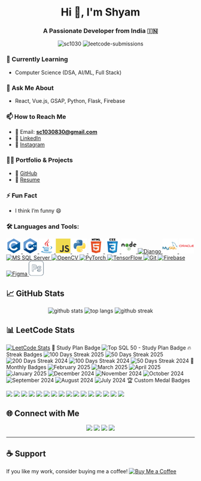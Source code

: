 <h1 align="center">Hi 👋, I'm Shyam</h1>
<h3 align="center">A Passionate Developer from India 🇮🇳</h3>

<p align="center">
  <img src="https://komarev.com/ghpvc/?username=sc1030&label=Profile%20views&color=0e75b6&style=flat" alt="sc1030" />
  <img src="https://img.shields.io/badge/LeetCode-592%20submissions%20in%20last%2012%20months-orange?style=flat&logo=leetcode" alt="leetcode-submissions" />
</p>


### 🌱 Currently Learning
- Computer Science (DSA, AI/ML, Full Stack)

### 💬 Ask Me About
- React, Vue.js, GSAP, Python, Flask, Firebase

### 📫 How to Reach Me
- 📧 Email: **sc1030830@gmail.com**
- 💼 [LinkedIn](https://www.linkedin.com/in/shyam-software-engineer/)
- 📸 [Instagram](https://instagram.com/shyamchouhan8890)

### 👨‍💻 Portfolio & Projects
- 🔗 [GitHub](https://github.com/sc1030)
- 📄 [Resume](https://github.com/sc1030/Resume/blob/main/Shyam%20Sunder%20best.pdf)

### ⚡ Fun Fact
- I think I’m funny 😄

<h3 align="left">🛠️ Languages and Tools:</h3>

<p align="left">
  <!-- Programming Languages -->
  <a href="https://www.cprogramming.com/" target="_blank" rel="noreferrer">
    <img src="https://raw.githubusercontent.com/devicons/devicon/master/icons/c/c-original.svg" alt="C" width="40" height="40"/>
  </a>
  <a href="https://www.w3schools.com/cpp/" target="_blank" rel="noreferrer">
    <img src="https://raw.githubusercontent.com/devicons/devicon/master/icons/cplusplus/cplusplus-original.svg" alt="C++" width="40" height="40"/>
  </a>
  <a href="https://www.java.com" target="_blank" rel="noreferrer">
    <img src="https://raw.githubusercontent.com/devicons/devicon/master/icons/java/java-original.svg" alt="Java" width="40" height="40"/>
  </a>
  <a href="https://developer.mozilla.org/en-US/docs/Web/JavaScript" target="_blank" rel="noreferrer">
    <img src="https://raw.githubusercontent.com/devicons/devicon/master/icons/javascript/javascript-original.svg" alt="JavaScript" width="40" height="40"/>
  </a>
  <a href="https://www.python.org" target="_blank" rel="noreferrer">
    <img src="https://raw.githubusercontent.com/devicons/devicon/master/icons/python/python-original.svg" alt="Python" width="40" height="40"/>
  </a>

  <!-- Web Development -->
  <a href="https://www.w3.org/html/" target="_blank" rel="noreferrer">
    <img src="https://raw.githubusercontent.com/devicons/devicon/master/icons/html5/html5-original-wordmark.svg" alt="HTML5" width="40" height="40"/>
  </a>
  <a href="https://www.w3schools.com/css/" target="_blank" rel="noreferrer">
    <img src="https://raw.githubusercontent.com/devicons/devicon/master/icons/css3/css3-original-wordmark.svg" alt="CSS3" width="40" height="40"/>
  </a>
  <a href="https://nodejs.org" target="_blank" rel="noreferrer">
    <img src="https://raw.githubusercontent.com/devicons/devicon/master/icons/nodejs/nodejs-original-wordmark.svg" alt="Node.js" width="40" height="40"/>
  </a>
  <a href="https://www.djangoproject.com/" target="_blank" rel="noreferrer">
    <img src="https://cdn.worldvectorlogo.com/logos/django.svg" alt="Django" width="40" height="40"/>
  </a>

  <!-- Databases -->
  <a href="https://www.mysql.com/" target="_blank" rel="noreferrer">
    <img src="https://raw.githubusercontent.com/devicons/devicon/master/icons/mysql/mysql-original-wordmark.svg" alt="MySQL" width="40" height="40"/>
  </a>
  <a href="https://www.oracle.com/" target="_blank" rel="noreferrer">
    <img src="https://raw.githubusercontent.com/devicons/devicon/master/icons/oracle/oracle-original.svg" alt="Oracle DB" width="40" height="40"/>
  </a>
  <a href="https://www.microsoft.com/en-us/sql-server" target="_blank" rel="noreferrer">
    <img src="https://www.svgrepo.com/show/303229/microsoft-sql-server-logo.svg" alt="MS SQL Server" width="40" height="40"/>
  </a>

  <!-- AI/ML & CV -->
  <a href="https://opencv.org/" target="_blank" rel="noreferrer">
    <img src="https://www.vectorlogo.zone/logos/opencv/opencv-icon.svg" alt="OpenCV" width="40" height="40"/>
  </a>
  <a href="https://pytorch.org/" target="_blank" rel="noreferrer">
    <img src="https://www.vectorlogo.zone/logos/pytorch/pytorch-icon.svg" alt="PyTorch" width="40" height="40"/>
  </a>
  <a href="https://www.tensorflow.org" target="_blank" rel="noreferrer">
    <img src="https://www.vectorlogo.zone/logos/tensorflow/tensorflow-icon.svg" alt="TensorFlow" width="40" height="40"/>
  </a>

  <!-- Tools -->
  <a href="https://git-scm.com/" target="_blank" rel="noreferrer">
    <img src="https://www.vectorlogo.zone/logos/git-scm/git-scm-icon.svg" alt="Git" width="40" height="40"/>
  </a>
  <a href="https://firebase.google.com/" target="_blank" rel="noreferrer">
    <img src="https://www.vectorlogo.zone/logos/firebase/firebase-icon.svg" alt="Firebase" width="40" height="40"/>
  </a>
  <a href="https://www.figma.com/" target="_blank" rel="noreferrer">
    <img src="https://www.vectorlogo.zone/logos/figma/figma-icon.svg" alt="Figma" width="40" height="40"/>
  </a>
  <a href="https://www.photoshop.com/en" target="_blank" rel="noreferrer">
    <img src="https://raw.githubusercontent.com/devicons/devicon/master/icons/photoshop/photoshop-line.svg" alt="Photoshop" width="40" height="40"/>
  </a>
</p>


## 📈 GitHub Stats
<p align="center">
  <img src="https://github-readme-stats.vercel.app/api?username=sc1030&show_icons=true&theme=radical" alt="github stats" />
  <img src="https://github-readme-stats.vercel.app/api/top-langs/?username=sc1030&layout=compact&theme=radical" alt="top langs" />
  <img src="https://github-readme-streak-stats.herokuapp.com/?user=sc1030&theme=radical" alt="github streak" />
</p>

## 📊 LeetCode Stats
[![LeetCode Stats](https://leetcard.jacoblin.cool/shyamchouhan?theme=dark&ext=heatmap)](https://leetcode.com/u/shyamchouhan/)
📘 Study Plan Badge
<img src="https://img.icons8.com/fluency/48/null/medal.png" alt="Top SQL 50 - Study Plan Badge" height="80"/>
🔥 Streak Badges
<img src="https://assets.leetcode.com/streaks/100days_badge_2025.png" alt="100 Days Streak 2025" height="80"/> <img src="https://assets.leetcode.com/streaks/50days_badge_2025.png" alt="50 Days Streak 2025" height="80"/> <img src="https://assets.leetcode.com/streaks/200days_badge_2024.png" alt="200 Days Streak 2024" height="80"/> <img src="https://assets.leetcode.com/streaks/100days_badge_2024.png" alt="100 Days Streak 2024" height="80"/> <img src="https://assets.leetcode.com/streaks/50days_badge_2024.png" alt="50 Days Streak 2024" height="80"/>
📅 Monthly Badges
<img src="https://assets.leetcode.com/monthly/feb_2025_badge.png" alt="February 2025" height="80"/> <img src="https://assets.leetcode.com/monthly/mar_2025_badge.png" alt="March 2025" height="80"/> <img src="https://assets.leetcode.com/monthly/apr_2025_badge.png" alt="April 2025" height="80"/> <img src="https://assets.leetcode.com/monthly/jan_2025_badge.png" alt="January 2025" height="80"/> <img src="https://assets.leetcode.com/monthly/dec_2024_badge.png" alt="December 2024" height="80"/> <img src="https://assets.leetcode.com/monthly/nov_2024_badge.png" alt="November 2024" height="80"/> <img src="https://assets.leetcode.com/monthly/oct_2024_badge.png" alt="October 2024" height="80"/> <img src="https://assets.leetcode.com/monthly/sep_2024_badge.png" alt="September 2024" height="80"/> <img src="https://assets.leetcode.com/monthly/aug_2024_badge.png" alt="August 2024" height="80"/> <img src="https://assets.leetcode.com/monthly/jul_2024_badge.png" alt="July 2024" height="80"/>
🏆 Custom Medal Badges
<div style="overflow-x: auto; white-space: nowrap;"> <img src="https://leetcode.com/medal/?showImg=0&id=4774005&isLevel=false" height="80"/> <img src="https://leetcode.com/medal/?showImg=0&id=4545583&isLevel=false" height="80"/> <img src="https://leetcode.com/medal/?showImg=0&id=4824422&isLevel=false" height="80"/> <img src="https://leetcode.com/medal/?showImg=0&id=5024493&isLevel=false" height="80"/> <img src="https://leetcode.com/medal/?showImg=0&id=5321399&isLevel=false" height="80"/> <img src="https://leetcode.com/medal/?showImg=0&id=5581237&isLevel=false" height="80"/> <img src="https://leetcode.com/medal/?showImg=0&id=5874191&isLevel=false" height="80"/> <img src="https://leetcode.com/medal/?showImg=0&id=6075109&isLevel=false" height="80"/> <img src="https://leetcode.com/medal/?showImg=0&id=6325579&isLevel=false" height="80"/> <img src="https://leetcode.com/medal/?showImg=0&id=6665936&isLevel=false" height="80"/> <img src="https://leetcode.com/medal/?showImg=0&id=6925249&isLevel=false" height="80"/> <img src="https://leetcode.com/medal/?showImg=0&id=4278689&isLevel=false" height="80"/> <img src="https://leetcode.com/medal/?showImg=0&id=4782782&isLevel=false" height="80"/> <img src="https://leetcode.com/medal/?showImg=0&id=5705406&isLevel=false" height="80"/> <img src="https://leetcode.com/medal/?showImg=0&id=6256507&isLevel=false" height="80"/> <img src="https://leetcode.com/medal/?showImg=0&id=6796272&isLevel=false" height="80"/> </div> </div>





## 🌐 Connect with Me

<p align="center">
  <a href="https://linkedin.com/in/shyam-sunder" target="_blank"><img src="https://img.shields.io/badge/-LinkedIn-blue?style=flat-square&logo=linkedin" /></a>
  <a href="https://instagram.com/shyamchouhan8890" target="_blank"><img src="https://img.shields.io/badge/-Instagram-E4405F?style=flat-square&logo=instagram&logoColor=white" /></a>
  <a href="https://github.com/sc1030" target="_blank"><img src="https://img.shields.io/badge/-GitHub-181717?style=flat-square&logo=github" /></a>
  <a href="mailto:sc1030830@gmail.com"><img src="https://img.shields.io/badge/-Email-D14836?style=flat-square&logo=gmail&logoColor=white" /></a>
</p>

---
## ☕ Support
If you like my work, consider buying me a coffee!
[![Buy Me a Coffee](https://img.shields.io/badge/-Buy%20Me%20a%20Coffee-ff813f?style=flat-square&logo=buy-me-a-coffee&logoColor=white)](https://buymeacoffee.com/your-username)
